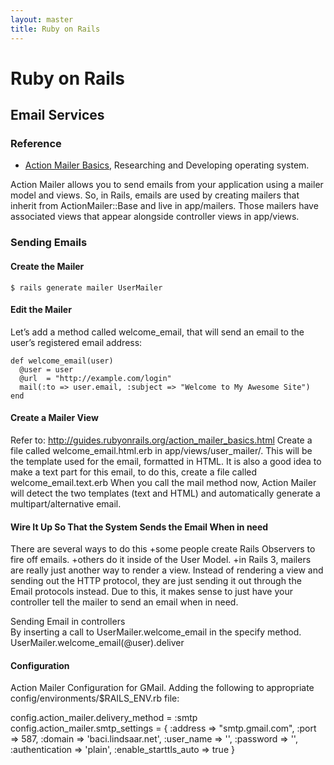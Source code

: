 ```yaml
---
layout: master
title: Ruby on Rails
---
```


# Ruby on Rails


## Email Services

### Reference

* [Action Mailer Basics](http://guides.rubyonrails.org/action_mailer_basics.html), Researching and Developing operating system.

Action Mailer allows you to send emails from your application using a mailer model and views. So, in Rails, emails are used by creating mailers that inherit from ActionMailer::Base and live in app/mailers. Those mailers have associated views that appear alongside controller views in app/views.

### Sending Emails

#### Create the Mailer

    $ rails generate mailer UserMailer

#### Edit the Mailer

Let’s add a method called welcome_email, that will send an email to the user’s registered email address:
   
    def welcome_email(user)
      @user = user
      @url  = "http://example.com/login"
      mail(:to => user.email, :subject => "Welcome to My Awesome Site")
    end 

#### Create a Mailer View

Refer to: http://guides.rubyonrails.org/action_mailer_basics.html
Create a file called welcome_email.html.erb in app/views/user_mailer/. 
This will be the template used for the email, formatted in HTML.
It is also a good idea to make a text part for this email, to do this, create a file called welcome_email.text.erb
When you call the mail method now, Action Mailer will detect the two templates (text and HTML) and automatically generate a multipart/alternative email.

#### Wire It Up So That the System Sends the Email When in need

There are several ways to do this
+some people create Rails Observers to fire off emails.
+others do it inside of the User Model. 
+in Rails 3, mailers are really just another way to render a view. Instead of rendering a view and sending out the HTTP protocol, they are just sending it out through the Email protocols instead. Due to this, it makes sense to just have your controller tell the mailer to send an email when in need.

Sending Email in controllers  
By inserting a call to UserMailer.welcome_email in the specify method.
    UserMailer.welcome_email(@user).deliver

#### Configuration

Action Mailer Configuration for GMail.
Adding the following to appropriate config/environments/$RAILS_ENV.rb file:

config.action_mailer.delivery_method = :smtp
config.action_mailer.smtp_settings = {
  :address              => "smtp.gmail.com",
  :port                 => 587,
  :domain               => 'baci.lindsaar.net',
  :user_name            => '<username>',
  :password             => '<password>',
  :authentication       => 'plain',
  :enable_starttls_auto => true  }

 
